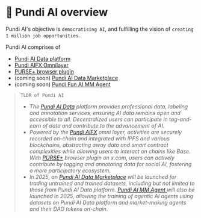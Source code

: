 # 🤖 Pundi AI overview

Pundi AI's objective is `democratising AI`, and fulfilling the vision of `creating 1 million job opportunities`.

Pundi AI comprises of&#x20;

* [Pundi AI Data platform](pundi-aidata/)
* [Pundi AIFX Omnilayer](pundi-aifx/)
* [PURSE+ browser plugin](purse-docs/purse+/)
* (coming soon) [Pundi AI Data Marketplace](pundi-ai-data-marketplace-soon.md)
* (coming soon) [Pundi Fun AI MM Agent](pundi-ai-mm-agent/)



> ```
> TLDR of Pundi AI
> ```
>
> * _The_ [_Pundi AI Data_](pundi-aidata/) _platform provides professional data, labeling and annotation services, ensuring AI data remains open and accessible to all. Decentralized users can participate in tag-and-earn of data and contribute to the advancement of AI._
> * _Powered by the_ [_Pundi AIFX_](pundi-aifx/) _omni layer, activities are securely recorded on-chain and integrated with IPFS and various blockchains, abstracting away data and smart contract complexities while allowing users to interact on chains like Base. With_ [_PURSE+_](purse-docs/) _browser plugin on x.com, users can actively contribute by tagging and annotating data for social AI, fostering a more participatory ecosystem._
> * _In 2025, an_ [_Pundi AI Data Marketplace_](pundi-ai-data-marketplace-soon.md) _will be launched for trading untrained and trained datasets, including but not limited to those from Pundi AI Data platform._ [_Pundi AI MM Agent_ ](pundi-ai-mm-agent/) _will also be launched in 2025, allowing the training of agentic AI agents using datasets on Pundi AI Data platform and market-making agents and their DAO tokens on-chain._

